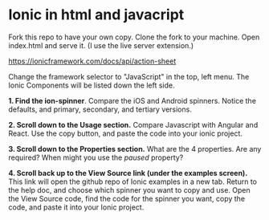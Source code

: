 # Ionic in html and javacript

Fork this repo to have your own copy. Clone the fork to your machine. Open index.html and serve it. (I use the live server extension.)

https://ionicframework.com/docs/api/action-sheet

Change the framework selector to  "JavaScript" in the top, left menu.
The Ionic Components will be listed down the left side.

**1. Find the ion-spinner**. Compare the iOS and Android spinners. Notice the defaults, and primary, secondary, and tertiary versions. 

**2. Scroll down to the Usage section.** Compare Javascript with Angular and React. Use the copy button, and paste the code into your ionic project.

**3. Scroll down to the Properties section.** What are the 4 properties. Are any required? When might you use the *paused* property?

**4. Scroll back up to the View Source link (under the examples screen).** This link will open the github repo of Ionic examples in a new tab. Return to the help doc, and choose which spinner you want to copy and use. Open the View Source code, find the code for the spinner you want, copy the code, and paste it into your Ionic project.